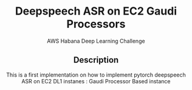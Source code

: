 <div align="center">    
 
# Deepspeech ASR on EC2 Gaudi Processors
AWS Habana 
Deep Learning Challenge 
  
## Description   
This is a first implementation on how to implement pytorch deepspeech ASR on EC2 DL1 instanes : Gaudi Processor Based instance




